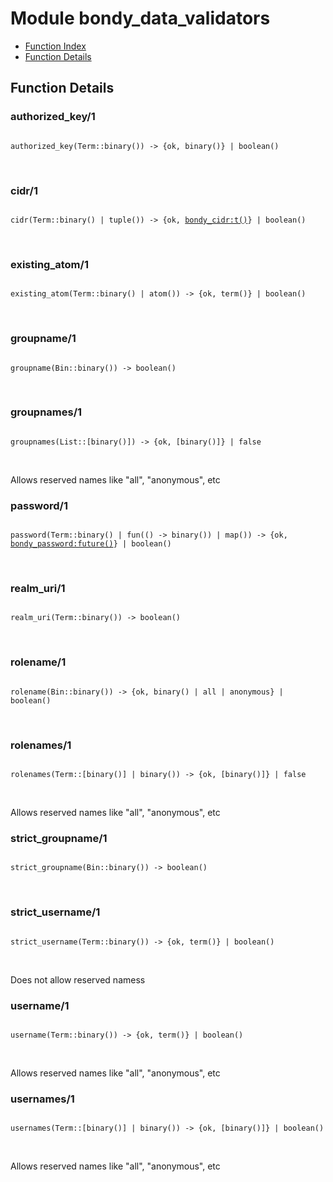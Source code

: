 

# Module bondy_data_validators #
* [Function Index](#index)
* [Function Details](#functions)

<a name="functions"></a>

## Function Details ##

<a name="authorized_key-1"></a>

### authorized_key/1 ###

<pre><code>
authorized_key(Term::binary()) -&gt; {ok, binary()} | boolean()
</code></pre>
<br />

<a name="cidr-1"></a>

### cidr/1 ###

<pre><code>
cidr(Term::binary() | tuple()) -&gt; {ok, <a href="bondy_cidr.md#type-t">bondy_cidr:t()</a>} | boolean()
</code></pre>
<br />

<a name="existing_atom-1"></a>

### existing_atom/1 ###

<pre><code>
existing_atom(Term::binary() | atom()) -&gt; {ok, term()} | boolean()
</code></pre>
<br />

<a name="groupname-1"></a>

### groupname/1 ###

<pre><code>
groupname(Bin::binary()) -&gt; boolean()
</code></pre>
<br />

<a name="groupnames-1"></a>

### groupnames/1 ###

<pre><code>
groupnames(List::[binary()]) -&gt; {ok, [binary()]} | false
</code></pre>
<br />

Allows reserved names like "all", "anonymous", etc

<a name="password-1"></a>

### password/1 ###

<pre><code>
password(Term::binary() | fun(() -&gt; binary()) | map()) -&gt; {ok, <a href="bondy_password.md#type-future">bondy_password:future()</a>} | boolean()
</code></pre>
<br />

<a name="realm_uri-1"></a>

### realm_uri/1 ###

<pre><code>
realm_uri(Term::binary()) -&gt; boolean()
</code></pre>
<br />

<a name="rolename-1"></a>

### rolename/1 ###

<pre><code>
rolename(Bin::binary()) -&gt; {ok, binary() | all | anonymous} | boolean()
</code></pre>
<br />

<a name="rolenames-1"></a>

### rolenames/1 ###

<pre><code>
rolenames(Term::[binary()] | binary()) -&gt; {ok, [binary()]} | false
</code></pre>
<br />

Allows reserved names like "all", "anonymous", etc

<a name="strict_groupname-1"></a>

### strict_groupname/1 ###

<pre><code>
strict_groupname(Bin::binary()) -&gt; boolean()
</code></pre>
<br />

<a name="strict_username-1"></a>

### strict_username/1 ###

<pre><code>
strict_username(Term::binary()) -&gt; {ok, term()} | boolean()
</code></pre>
<br />

Does not allow reserved namess

<a name="username-1"></a>

### username/1 ###

<pre><code>
username(Term::binary()) -&gt; {ok, term()} | boolean()
</code></pre>
<br />

Allows reserved names like "all", "anonymous", etc

<a name="usernames-1"></a>

### usernames/1 ###

<pre><code>
usernames(Term::[binary()] | binary()) -&gt; {ok, [binary()]} | boolean()
</code></pre>
<br />

Allows reserved names like "all", "anonymous", etc

